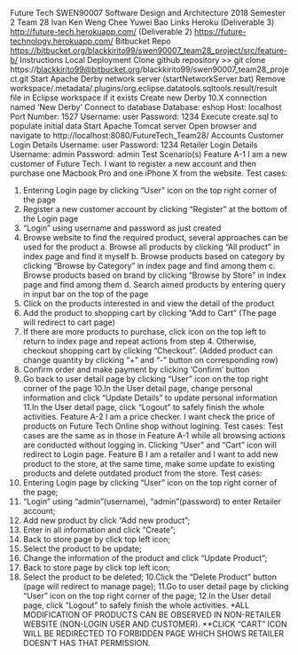 Future Tech
SWEN90007 Software Design and Architecture
2018 Semester 2
Team 28
Ivan Ken Weng Chee
Yuwei Bao
Links
Heroku
(Deliverable 3) http://future-tech.herokuapp.com/
(Deliverable 2) https://future-technology.herokuapp.com/
Bitbucket Repo
https://bitbucket.org/blackkirito99/swen90007_team28_project/src/feature-b/
Instructions
Local Deployment
Clone github repository >> git clone https://blackkirito99@bitbucket.org/blackkirito99/swen90007_team28_project.git
Start Apache Derby network server (startNetworkServer.bat)
Remove workspace/.metadata/.plugins/org.eclipse.datatools.sqltools.result/result file in Eclipse workspace if it exists
Create new Derby 10.X connection named ‘New Derby’
Connect to database
Database: eshop
Host: localhost
Port Number: 1527
Username: user
Password: 1234
Execute create.sql to populate initial data
Start Apache Tomcat server
Open browser and navigate to http://localhost:8080/FutureTech_Team28/
Accounts
Customer Login Details
Username: user
Password: 1234
Retailer Login Details
Username: admin
Password: admin
Test Scenario(s)
Feature A-1
I am a new customer of Future Tech. I want to register a new account and then purchase one Macbook Pro and one iPhone X from the website.
Test cases:
1. Entering Login page by clicking “User” icon on the top right corner of the page
2. Register a new customer account by clicking “Register” at the bottom of the Login page
3. “Login” using username and password as just created
4. Browse website to find the required product, several approaches can be used for the product a. Browse all products by clicking “All product” in index page and find it myself b. Browse products based on category by clicking “Browse by Category” in index page and find among them c. Browse products based on brand by clicking “Browse by Store” in index page and find among them d. Search aimed products by entering query in input bar on the top of the page
5. Click on the products interested in and view the detail of the product
6. Add the product to shopping cart by clicking “Add to Cart” (The page will redirect to cart page)
7. If there are more products to purchase, click icon on the top left to return to index page and repeat actions from step 4. Otherwise, checkout shopping cart by clicking “Checkout”. (Added product can change quantity by clicking “+” and “-” button on corresponding row)
8. Confirm order and make payment by clicking ‘Confirm’ button
9. Go back to user detail page by clicking “User” icon on the top right corner of the page
10.In the User detail page, change personal information and click “Update Details” to update personal information
11.In the User detail page, click “Logout” to safely finish the whole activities.
Feature A-2
I am a price checker. I want check the price of products on Future Tech Online shop without logining.
Test cases:
Test cases are the same as in those in Feature A-1 while all browsing actions are conducted without logging in.
Clicking “User” and “Cart” icon will redirect to Login page.
Feature B
I am a retailer and I want to add new product to the store, at the same time, make some update to existing products and delete outdated product from the store.
Test cases:
1. Entering Login page by clicking “User” icon on the top right corner of the page;
2. “Login” using “admin”(username), “admin”(password) to enter Retailer account;
3. Add new product by click “Add new product”;
4. Enter in all information and click “Create”;
5. Back to store page by click top left icon;
6. Select the product to be update;
7. Change the information of the product and click “Update Product”;
8. Back to store page by click top left icon;
9. Select the product to be deleted;
10.Click the “Delete Product” button (page will redirect to manage page);
11.Go to user detail page by clicking “User” icon on the top right corner of the page;
12.In the User detail page, click “Logout” to safely finish the whole activities.
*ALL MODIFICATION OF PRODUCTS CAN BE OBSERVED IN NON-RETAILER WEBSITE (NON-LOGIN USER AND CUSTOMER).
**CLICK “CART” ICON WILL BE REDIRECTED TO FORBIDDEN PAGE WHICH SHOWS RETAILER DOESN’T HAS THAT PERMISSION.
